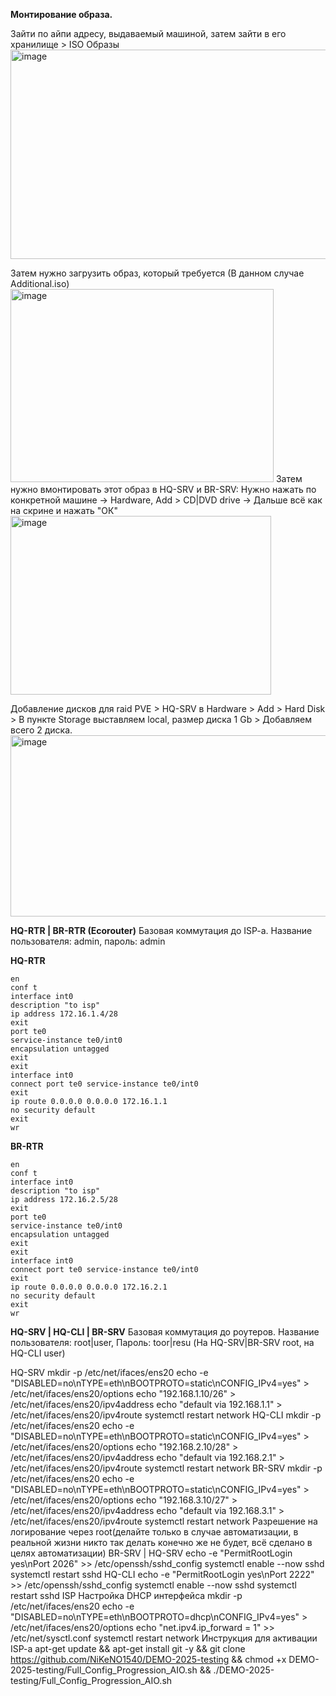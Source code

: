 **Монтирование образа.**

Зайти по айпи адресу, выдаваемый машиной, затем зайти в его хранилище > ISO Образы
<img width="841" height="335" alt="image" src="https://github.com/user-attachments/assets/57254d6d-2fa6-42fa-91bb-87079de325ea" />

Затем нужно загрузить образ, который требуется (В данном случае Additional.iso)
<img width="421" height="309" alt="image" src="https://github.com/user-attachments/assets/070394ec-5e25-46ff-8bc4-46b4326714ce" />
Затем нужно вмонтировать этот образ в HQ-SRV и BR-SRV: Нужно нажать по конкретной машине -> Hardware, Add > CD|DVD drive -> Дальше всё как на скрине и нажать "ОК"
<img width="417" height="286" alt="image" src="https://github.com/user-attachments/assets/10b8ae3c-595d-4246-a818-c0650515c546" />


Добавление дисков для raid
PVE > HQ-SRV в Hardware > Add > Hard Disk > В пункте Storage выставляем local, размер диска 1 Gb > Добавляем всего 2 диска.
 <img width="616" height="290" alt="image" src="https://github.com/user-attachments/assets/82bcc3a6-e864-4865-852a-a9dcba28551e" />

**HQ-RTR | BR-RTR (Ecorouter)**
Базовая коммутация до ISP-a.
Название пользователя: admin, пароль: admin

**HQ-RTR**
```
en  
conf t
interface int0
description "to isp"
ip address 172.16.1.4/28
exit
port te0
service-instance te0/int0
encapsulation untagged
exit
exit
interface int0
connect port te0 service-instance te0/int0
exit
ip route 0.0.0.0 0.0.0.0 172.16.1.1
no security default
exit
wr
```
**BR-RTR**
```
en
conf t
interface int0
description "to isp"
ip address 172.16.2.5/28
exit
port te0
service-instance te0/int0
encapsulation untagged
exit
exit
interface int0
connect port te0 service-instance te0/int0
exit
ip route 0.0.0.0 0.0.0.0 172.16.2.1
no security default
exit
wr
```
**HQ-SRV | HQ-CLI | BR-SRV**
Базовая коммутация до роутеров.
Название пользователя: root|user, Пароль: toor|resu (На HQ-SRV|BR-SRV root, на HQ-CLI user)

HQ-SRV
mkdir -p /etc/net/ifaces/ens20
echo -e "DISABLED=no\nTYPE=eth\nBOOTPROTO=static\nCONFIG_IPv4=yes" > /etc/net/ifaces/ens20/options
echo "192.168.1.10/26" > /etc/net/ifaces/ens20/ipv4address
echo "default via 192.168.1.1" > /etc/net/ifaces/ens20/ipv4route
systemctl restart network
HQ-CLI
mkdir -p /etc/net/ifaces/ens20
echo -e "DISABLED=no\nTYPE=eth\nBOOTPROTO=static\nCONFIG_IPv4=yes" > /etc/net/ifaces/ens20/options
echo "192.168.2.10/28" > /etc/net/ifaces/ens20/ipv4address
echo "default via 192.168.2.1" > /etc/net/ifaces/ens20/ipv4route
systemctl restart network
BR-SRV
mkdir -p /etc/net/ifaces/ens20
echo -e "DISABLED=no\nTYPE=eth\nBOOTPROTO=static\nCONFIG_IPv4=yes" > /etc/net/ifaces/ens20/options
echo "192.168.3.10/27" > /etc/net/ifaces/ens20/ipv4address
echo "default via 192.168.3.1" > /etc/net/ifaces/ens20/ipv4route
systemctl restart network
Разрешение на логирование через root(делайте только в случае автоматизации, в реальной жизни никто так делать конечно же не будет, всё сделано в целях автоматизации)
BR-SRV | HQ-SRV
echo -e "PermitRootLogin yes\nPort 2026" >> /etc/openssh/sshd_config
systemctl enable --now sshd
systemctl restart sshd
HQ-CLI
echo -e "PermitRootLogin yes\nPort 2222" >> /etc/openssh/sshd_config
systemctl enable --now sshd
systemctl restart sshd
ISP
Настройка DHCP интерфейса
mkdir -p /etc/net/ifaces/ens20
echo -e "DISABLED=no\nTYPE=eth\nBOOTPROTO=dhcp\nCONFIG_IPv4=yes" > /etc/net/ifaces/ens20/options
echo "net.ipv4.ip_forward = 1" >> /etc/net/sysctl.conf
systemctl restart network
Инструкция для активации ISP-a
apt-get update && apt-get install git -y && git clone https://github.com/NiKeNO1540/DEMO-2025-testing && chmod +x DEMO-2025-testing/Full_Config_Progression_AIO.sh && ./DEMO-2025-testing/Full_Config_Progression_AIO.sh
